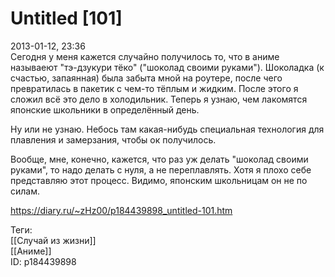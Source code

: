 Untitled [101]
===============

   
 2013-01-12, 23:36   
  Сегодня у меня кажется случайно получилось то, что в аниме называеют "тэ-дзукури тёко" ("шоколад своими руками"). Шоколадка (к счастью, запаянная) была забыта мной на роутере, после чего превратилась в пакетик с чем-то тёплым и жидким. После этого я сложил всё это дело в холодильник. Теперь я узнаю, чем лакомятся японские школьники в определённый день.   
   
  Ну или не узнаю. Небось там какая-нибудь специальная технология для плавления и замерзания, чтобы ок получилось.    
   
 Вообще, мне, конечно, кажется, что раз уж делать "шоколад своими руками", то надо делать с нуля, а не переплавлять. Хотя я плохо себе представляю этот процесс. Видимо, японским школьницам он не по силам.   
    
 <https://diary.ru/~zHz00/p184439898_untitled-101.htm>   
   
 Теги:   
 [[Случай из жизни]]   
 [[Аниме]]   
 ID: p184439898